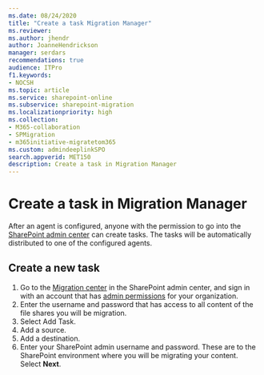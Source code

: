 ```yaml
---
ms.date: 08/24/2020
title: "Create a task Migration Manager"
ms.reviewer: 
ms.author: jhendr
author: JoanneHendrickson
manager: serdars
recommendations: true
audience: ITPro
f1.keywords:
- NOCSH
ms.topic: article
ms.service: sharepoint-online
ms.subservice: sharepoint-migration
ms.localizationpriority: high
ms.collection: 
- M365-collaboration
- SPMigration
- m365initiative-migratetom365
ms.custom: admindeeplinkSPO
search.appverid: MET150
description: Create a task in Migration Manager
---
```


# Create a task in Migration Manager

After an agent is configured, anyone with the permission to go into the <a href="https://go.microsoft.com/fwlink/?linkid=2185219" target="_blank">SharePoint admin center</a> can create tasks. The tasks will be automatically distributed to one of the configured agents.



## Create a new task

1. Go to the <a href="https://go.microsoft.com/fwlink/?linkid=2185075" target="_blank">Migration center</a> in the SharePoint admin center, and sign in with an account that has [admin permissions](/sharepoint/sharepoint-admin-role) for your organization.
2. Enter the username and password that has access to all content of the file shares you will be migration.
3. Select Add Task.
4. Add a source.
5. Add a destination.
6. Enter your SharePoint admin username and password. These are to the SharePoint environment where you will be migrating your content. Select **Next**.



